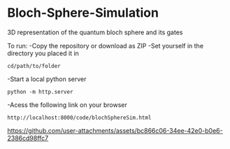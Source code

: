 # Bloch-Sphere-Simulation
3D representation of the quantum bloch sphere and its gates

To run: 
  -Copy the repository or download as ZIP
  -Set yourself in the directory you placed it in
  ```console
  cd/path/to/folder
  ```
  -Start a local python server
  ```console
  python -m http.server
  ```
  -Acess the following link on your browser
  ```console
  http://localhost:8000/code/blochSphereSim.html
  ```



https://github.com/user-attachments/assets/bc866c06-34ee-42e0-b0e6-2386cd98ffc7


